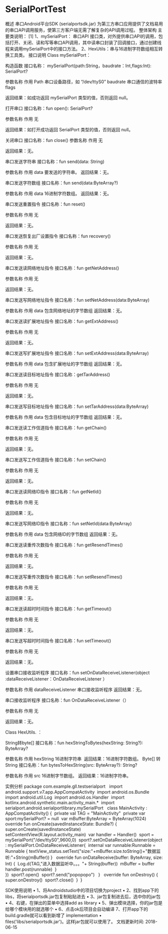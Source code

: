 # SerialPortTest
概述
串口Android平台SDK (serialportsdk.jar) 为第三方串口应用提供了文档易用的串口API调用服务，使第三方客户端无需了解复杂的API调用过程。
整体架构
主要类说明： [1]
1、mySerialPort： 串口API 接口类，对外提供串口API的调用，包括打开、关闭、读和写等串口API调用，其中读串口封装了回调接口，通过创建线程来调用mySerialPort中的接口方法。
2、HexUtils：串与16进制字符数组相互转换工具类。
接口说明
Class mySerialPort：

构造函数
接口名称： mySerialPort(path:String，baudrate：Int,flags:Int): SerialPort?

参数名称
作用
Path
串口设备路径，如 “/dev/ttyS0”
baudrate
串口通信的波特率
flags

返回结果：如成功返回 mySerialPort 类型的值，否则返回 null。

打开串口
接口名称：fun open(): SerialPort?

参数名称
作用
无

返回结果：如打开成功返回 SerialPort 类型的值，否则返回 null。

关闭串口
接口名称：fun close()
参数名称
作用
无

返回结果：无。

串口发送字符串
接口名称：fun send(data: String)

参数名称
作用
data
要发送的字符串。
返回结果：无。

串口发送字符数组
接口名称：fun send(data:ByteArray?)

参数名称
作用
data
16进制字符数组。
返回结果：无。

串口发送重置指令
接口名称：fun reset()


参数名称
作用
无

返回结果：无。

串口发送恢复出厂设置指令
接口名称：fun recovery()

参数名称
作用
无

返回结果：无。

串口发送读网络地址指令
接口名称：fun getNetAddress()

参数名称
作用
无

返回结果：无。

串口发送写网络地址指令
接口名称：fun setNetAddress(data:ByteArray)

参数名称
作用
data
包含网络地址的字节数组
返回结果：无。

串口发送读扩展地址指令
接口名称：fun getExtAddress()

参数名称
作用
无

返回结果：无。

串口发送写扩展地址指令
接口名称：fun setExtAddress(data:ByteArray)


参数名称
作用
data
包含扩展地址的字节数组
返回结果：无。

串口发送读目标地址指令
接口名称：getTarAddress()

参数名称
作用
无

返回结果：无。

串口发送写目标地址指令
接口名称：fun setTarAddress(data:ByteArray)

参数名称
作用
data
包含目标地址的字节数组
返回结果：无。

串口发送读工作信道指令
接口名称：fun getChain()

参数名称
作用
无

返回结果：无。

串口发送写工作信道指令
接口名称：fun setChain()

参数名称
作用
无

返回结果：无。

串口发送读网络ID指令
接口名称：fun getNetId()

参数名称
作用
无

返回结果：无。

串口发送写网络ID指令
接口名称：fun setNetId(data:ByteArray)

参数名称
作用
data
包含网络ID的字节数组
返回结果：无。

串口发送读重传次数指令
接口名称：fun getResendTimes()
 
参数名称
作用
无

返回结果：无。

串口发送写重传次数指令
接口名称：fun setResendTimes()

参数名称
作用
无

返回结果：无。

串口发送读超时时间指令
接口名称：fun getTimeout()

参数名称
作用
无

返回结果：无。

串口发送写超时时间指令
接口名称：fun setTimeout()

参数名称
作用
无

返回结果：无。

设置串口接收监听程序
接口名称：fun setOnDataReceiveListener(object :dataReceiveListener：OnDataReceiveListener ）

参数名称
作用
dataReceiveListener
串口接收监听程序
返回结果：无。

串口接收监听程序
接口名称：fun OnDataReceiveListener（）

参数名称
作用
无

返回结果：无。

Class HexUtils. ：

String转byte[]
接口名称：fun hexStringToBytes(hexString: String?): ByteArray?

参数名称
作用
hexString
16进制字符串
 返回结果：16进制字符数组。
Byte[] 转 String
接口名称：fun bytesToHexString(src: ByteArray?): String?

参数名称
作用
src
16进制字节数组。
返回结果：16进制字符串。


实例分析
package com.example.gll.testserialport  
import android.support.v7.app.AppCompatActivity 
import android.os.Bundle 
import android.util.Log 
import  android.os.Handler 
import kotlinx.android.synthetic.main.activity_main.* 
import serialport.android.serialportlibrary.mySerialPort  
class MainActivity : AppCompatActivity() { 
  private val TAG = "MainActivity" 
  private var sport:mySerialPort? = null 
  var mBuffer:ByteArray = ByteArray(1024) 
  override fun onCreate(savedInstanceState: Bundle?) { 
  super.onCreate(savedInstanceState) 
  setContentView(R.layout.activity_main) 
  var handler = Handler() 
  sport = mySerialPort("/dev/ttyS0",9600,0) 
  sport?.setOnDataReceiveListener(object : mySerialPort.OnDataReceiveListener{ 
    internal var runnable:Runnable = Runnable { textView_status.setText("size:"+mBuffer.size.toString()+"数据监听:"+String(mBuffer)) }  
    override fun onDataReceive(buffer: ByteArray, size: Int) { 
      Log.d(TAG,"进入数据监听中。。。"+ String(buffer)) 
      mBuffer = buffer 
      handler.post(runnable) 
    }         
  })  
  sport?.open() 
  sport?.send("popopopo")  
}  
override fun onDestroy() { 
  super.onDestroy() 
  sport?.close() 
} 
}

SDK使用说明
	•	1、将Androidstudio中的项目切换为project
	•	2、找到app下的libs，将serialportsdk.jar包复制粘贴进去
	•	3、jar包复制进去后，选中你的jar包
	•	4、右键，在弹出的菜单中选择add as library
	•	5、弹出模块选择，你的jar包是给哪个模块用的就选哪个
	•	6、点击ok后项目会自动编译
7、打开app下的build.gradle就可以看到新增了 implementation
	•	 files('libs/serialportsdk.jar')。这样jar包就可以使用了。
文档更新时间: 2018-06-15


